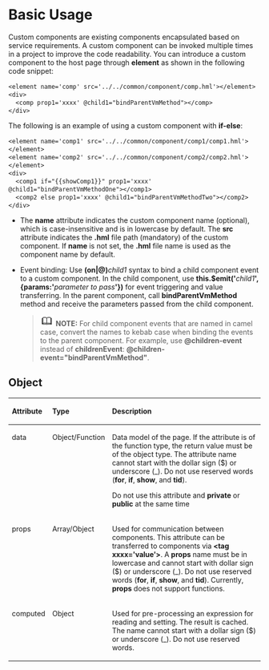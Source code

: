 # Basic Usage<a name="EN-US_TOPIC_0000001127284892"></a>

Custom components are existing components encapsulated based on service requirements. A custom component can be invoked multiple times in a project to improve the code readability. You can introduce a custom component to the host page through  **element**  as shown in the following code snippet:

```
<element name='comp' src='../../common/component/comp.hml'></element>
<div>
  <comp prop1='xxxx' @child1="bindParentVmMethod"></comp>
</div>
```

The following is an example of using a custom component with  **if-else**:

```
<element name='comp1' src='../../common/component/comp1/comp1.hml'></element>
<element name='comp2' src='../../common/component/comp2/comp2.hml'></element>
<div>
  <comp1 if="{{showComp1}}" prop1='xxxx' @child1="bindParentVmMethodOne"></comp1>
  <comp2 else prop1='xxxx' @child1="bindParentVmMethodTwo"></comp2>
</div>
```

-   The  **name**  attribute indicates the custom component name \(optional\), which is case-insensitive and is in lowercase by default. The  **src**  attribute indicates the  **.hml**  file path \(mandatory\) of the custom component. If  **name**  is not set, the  **.hml**  file name is used as the component name by default.
-   Event binding: Use  **\(on|@\)**_child1_  syntax to bind a child component event to a custom component. In the child component, use  **this.$emit\('**_child1_**', \{params:'**_parameter to pass_**'\}\)**  for event triggering and value transferring. In the parent component, call  **bindParentVmMethod**  method and receive the parameters passed from the child component.

    >![](../../public_sys-resources/icon-note.gif) **NOTE:** 
    >For child component events that are named in camel case, convert the names to kebab case when binding the events to the parent component. For example, use  **@children-event**  instead of  **childrenEvent**:  **@children-event="bindParentVmMethod"**.


## Object<a name="section7681164881014"></a>

<a name="table67211828124016"></a>
<table><thead align="left"><tr id="row108577289405"><th class="cellrowborder" valign="top" width="11.091109110911091%" id="mcps1.1.4.1.1"><p id="p385742814403"><a name="p385742814403"></a><a name="p385742814403"></a>Attribute</p>
</th>
<th class="cellrowborder" valign="top" width="12.96129612961296%" id="mcps1.1.4.1.2"><p id="p19857192816408"><a name="p19857192816408"></a><a name="p19857192816408"></a>Type</p>
</th>
<th class="cellrowborder" valign="top" width="75.94759475947595%" id="mcps1.1.4.1.3"><p id="p18573288402"><a name="p18573288402"></a><a name="p18573288402"></a>Description</p>
</th>
</tr>
</thead>
<tbody><tr id="row1085792824019"><td class="cellrowborder" valign="top" width="11.091109110911091%" headers="mcps1.1.4.1.1 "><p id="p115421323762"><a name="p115421323762"></a><a name="p115421323762"></a>data</p>
</td>
<td class="cellrowborder" valign="top" width="12.96129612961296%" headers="mcps1.1.4.1.2 "><p id="p05120283516"><a name="p05120283516"></a><a name="p05120283516"></a>Object/Function</p>
</td>
<td class="cellrowborder" valign="top" width="75.94759475947595%" headers="mcps1.1.4.1.3 "><p id="p105644412409"><a name="p105644412409"></a><a name="p105644412409"></a>Data model of the page. If the attribute is of the function type, the return value must be of the object type. The attribute name cannot start with the dollar sign ($) or underscore (_). Do not use reserved words (<strong id="b1663610842111"><a name="b1663610842111"></a><a name="b1663610842111"></a>for</strong>, <strong id="b18647087218"><a name="b18647087218"></a><a name="b18647087218"></a>if</strong>, <strong id="b565218842116"><a name="b565218842116"></a><a name="b565218842116"></a>show</strong>, and <strong id="b0657587218"><a name="b0657587218"></a><a name="b0657587218"></a>tid</strong>).</p>
<p id="p356184410403"><a name="p356184410403"></a><a name="p356184410403"></a> Do not use this attribute and <strong id="b15611312192115"><a name="b15611312192115"></a><a name="b15611312192115"></a>private</strong> or <strong id="b1571161272110"><a name="b1571161272110"></a><a name="b1571161272110"></a>public</strong> at the same time </p>
</td>
</tr>
<tr id="row3857132812406"><td class="cellrowborder" valign="top" width="11.091109110911091%" headers="mcps1.1.4.1.1 "><p id="p88572283404"><a name="p88572283404"></a><a name="p88572283404"></a>props</p>
</td>
<td class="cellrowborder" valign="top" width="12.96129612961296%" headers="mcps1.1.4.1.2 "><p id="p198571828114017"><a name="p198571828114017"></a><a name="p198571828114017"></a>Array/Object</p>
</td>
<td class="cellrowborder" valign="top" width="75.94759475947595%" headers="mcps1.1.4.1.3 "><p id="p3857192844012"><a name="p3857192844012"></a><a name="p3857192844012"></a>Used for communication between components. This attribute can be transferred to components via <strong id="b19615191652119"><a name="b19615191652119"></a><a name="b19615191652119"></a>&lt;tag xxxx='value'&gt;</strong>. A <strong id="b56261916152117"><a name="b56261916152117"></a><a name="b56261916152117"></a>props</strong> name must be in lowercase and cannot start with dollar sign ($) or underscore (_). Do not use reserved words (<strong id="b11631216152114"><a name="b11631216152114"></a><a name="b11631216152114"></a>for</strong>, <strong id="b86351216202115"><a name="b86351216202115"></a><a name="b86351216202115"></a>if</strong>, <strong id="b864018160215"><a name="b864018160215"></a><a name="b864018160215"></a>show</strong>, and <strong id="b364591612115"><a name="b364591612115"></a><a name="b364591612115"></a>tid</strong>). Currently, <strong id="b129739262211"><a name="b129739262211"></a><a name="b129739262211"></a>props</strong> does not support functions.</p>
</td>
</tr>
<tr id="row8842155461510"><td class="cellrowborder" valign="top" width="11.091109110911091%" headers="mcps1.1.4.1.1 "><p id="p17843155411153"><a name="p17843155411153"></a><a name="p17843155411153"></a>computed</p>
</td>
<td class="cellrowborder" valign="top" width="12.96129612961296%" headers="mcps1.1.4.1.2 "><p id="p1884365421515"><a name="p1884365421515"></a><a name="p1884365421515"></a>Object</p>
</td>
<td class="cellrowborder" valign="top" width="75.94759475947595%" headers="mcps1.1.4.1.3 "><p id="p6422712153413"><a name="p6422712153413"></a><a name="p6422712153413"></a>Used for pre-processing an expression for reading and setting. The result is cached. The name cannot start with a dollar sign ($) or underscore (_). Do not use reserved words.</p>
</td>
</tr>
</tbody>
</table>

